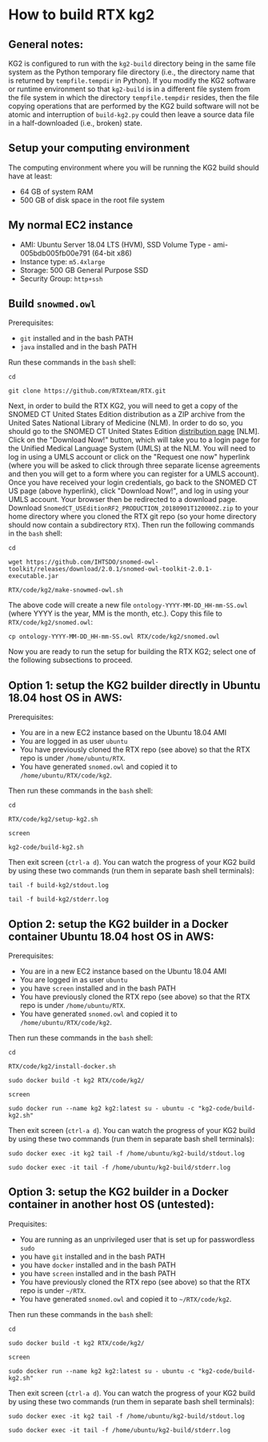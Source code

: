 
# How to build RTX kg2

## General notes:

KG2 is configured to run with the `kg2-build` directory being in the same file
system as the Python temporary file directory (i.e., the directory name that is
returned by `tempfile.tempdir` in Python). If you modify the KG2 software or
runtime environment so that `kg2-build` is in a different file system from the
file system in which the directory `tempfile.tempdir` resides, then the file
copying operations that are performed by the KG2 build software will not be
atomic and interruption of `build-kg2.py` could then leave a source data file in
a half-downloaded (i.e., broken) state.

## Setup your computing environment

The computing environment where you will be running the KG2 build should have
at least:

- 64 GB of system RAM
- 500 GB of disk space in the root file system 

## My normal EC2 instance

- AMI: Ubuntu Server 18.04 LTS (HVM), SSD Volume Type - ami-005bdb005fb00e791 (64-bit x86)
- Instance type: `m5.4xlarge` 
- Storage: 500 GB General Purpose SSD
- Security Group: `http+ssh`

## Build `snowmed.owl`

Prerequisites:
- `git` installed and in the bash PATH
- `java` installed and in the bash PATH

Run these commands in the `bash` shell:

    cd
    
    git clone https://github.com/RTXteam/RTX.git
    
Next, in order to build the RTX KG2, you will need to get a copy of the SNOMED
CT United States Edition distribution as a ZIP archive from the United Sates
National Library of Medicine (NLM). In order to do so, you should go to the
SNOMED CT United States Edition
[distribution page](https://www.nlm.nih.gov/healthit/snomedct/us_edition.html)
[NLM]. Click on the "Download Now!" button, which will take you to a login page
for the Unified Medical Language System (UMLS) at the NLM. You will need to log
in using a UMLS account or click on the "Request one now" hyperlink (where you
will be asked to click through three separate license agreements and then you
will get to a form where you can register for a UMLS account). Once you have
received your login credentials, go back to the SNOMED CT US page (above
hyperlink), click "Download Now!", and log in using your UMLS account. Your
browser then be redirected to a download page. Download
`SnomedCT_USEditionRF2_PRODUCTION_20180901T120000Z.zip` to your home directory
where you cloned the RTX git repo (so your home directory should now contain a
subdirectory `RTX`). Then run the following commands in the `bash` shell:

    cd
    
    wget https://github.com/IHTSDO/snomed-owl-toolkit/releases/download/2.0.1/snomed-owl-toolkit-2.0.1-executable.jar
    
    RTX/code/kg2/make-snowmed-owl.sh

The above code will create a new file `ontology-YYYY-MM-DD_HH-mm-SS.owl` (where YYYY
is the year, MM is the month, etc.). Copy this file to `RTX/code/kg2/snomed.owl`:

    cp ontology-YYYY-MM-DD_HH-mm-SS.owl RTX/code/kg2/snomed.owl

Now you are ready to run the setup for building the RTX KG2; select one of the following
subsections to proceed.

## Option 1: setup the KG2 builder directly in Ubuntu 18.04 host OS in AWS:

Prerequisites:
- You are in a new EC2 instance based on the Ubuntu 18.04 AMI
- You are logged in as user `ubuntu`
- You have previously cloned the RTX repo (see above) so that the RTX repo is
under `/home/ubuntu/RTX`.
- You have generated `snomed.owl` and copied it to `/home/ubuntu/RTX/code/kg2`.

Then run these commands in the `bash` shell:

    cd
    
    RTX/code/kg2/setup-kg2.sh
    
    screen
    
    kg2-code/build-kg2.sh

Then exit screen (`ctrl-a d`). You can watch the progress of your KG2 build by using these
two commands (run them in separate bash shell terminals):

    tail -f build-kg2/stdout.log
    
    tail -f build-kg2/stderr.log
    
## Option 2: setup the KG2 builder in a Docker container Ubuntu 18.04 host OS in AWS:

Prerequisites:
- You are in a new EC2 instance based on the Ubuntu 18.04 AMI
- You are logged in as user `ubuntu`
- you have `screen` installed and in the bash PATH
- You have previously cloned the RTX repo (see above) so that the RTX repo is
under `/home/ubuntu/RTX`.
- You have generated `snomed.owl` and copied it to `/home/ubuntu/RTX/code/kg2`.

Then run these commands in the `bash` shell:

    cd
    
    RTX/code/kg2/install-docker.sh
    
    sudo docker build -t kg2 RTX/code/kg2/

    screen
    
    sudo docker run --name kg2 kg2:latest su - ubuntu -c "kg2-code/build-kg2.sh"

Then exit screen (`ctrl-a d`). You can watch the progress of your KG2 build by using these
two commands (run them in separate bash shell terminals):

    sudo docker exec -it kg2 tail -f /home/ubuntu/kg2-build/stdout.log
    
    sudo docker exec -it tail -f /home/ubuntu/kg2-build/stderr.log
    

## Option 3: setup the KG2 builder in a Docker container in another host OS (untested):

Prequisites:
- You are running as an unprivileged user that is set up for passwordless `sudo`
- you have `git` installed and in the bash PATH
- you have `docker` installed and in the bash PATH
- you have `screen` installed and in the bash PATH
- You have previously cloned the RTX repo (see above) so that the RTX repo is
under `~/RTX`.
- You have generated `snomed.owl` and copied it to `~/RTX/code/kg2`.

Then run these commands in the `bash` shell:

    cd
    
    sudo docker build -t kg2 RTX/code/kg2/
    
    screen

    sudo docker run --name kg2 kg2:latest su - ubuntu -c "kg2-code/build-kg2.sh"

Then exit screen (`ctrl-a d`). You can watch the progress of your KG2 build by using these
two commands (run them in separate bash shell terminals):

    sudo docker exec -it kg2 tail -f /home/ubuntu/kg2-build/stdout.log
    
    sudo docker exec -it tail -f /home/ubuntu/kg2-build/stderr.log
    

